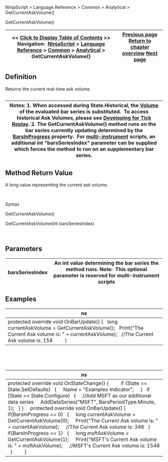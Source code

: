 ﻿


NinjaScript \> Language Reference \> Common \> Analytical \> GetCurrentAskVolume()






















GetCurrentAskVolume()







| \<\< [Click to Display Table of Contents](getcurrentaskvolume.md) \>\> **Navigation:**     [NinjaScript](ninjascript.md) \> [Language Reference](language_reference_wip.md) \> [Common](common.md) \> [Analytical](market_data.md) \> GetCurrentAskVolume() | [Previous page](getcurrentask.md) [Return to chapter overview](market_data.md) [Next page](getcurrentbid.md) |
| --- | --- |











## Definition


Returns the current real\-time ask volume.


## 




| Notes:  1\. When accessed during State.Historical, the [Volume](volume.md) of the evaluated bar series is substituted.  To access historical Ask Volumes, please see [Developing for Tick Replay](developing_for__tick_replay.md). 2\. The GetCurrentAskVolume() method runs on the bar series currently updating determined by the [BarsInProgress](barsinprogress.md) property.  For [multi\-instrument](multi-time_frame__instruments.md) scripts, an additional int "barsSeriesIndex" parameter can be supplied which forces the method to run on an supplementary bar series. |
| --- |



## 


## 


## Method Return Value


A long value representing the current ask volume.


 


Syntax  

GetCurrentAskVolume()  

GetCurrentAskVolume(int barsSeriesIndex)


 


## Parameters




| barsSeriesIndex | An int value determining the bar series the method runs. Note:  This optional parameter is reserved for multi\-instrument scripts |
| --- | --- |



## 


## 


## Examples




| ns |
| --- |
| protected override void OnBarUpdate() {    long currentAskVolume \= GetCurrentAskVolume();    Print("The Current Ask volume is: " \+ currentAskVolume);    //The Current Ask volume is: 158          } |



 


 




| ns |
| --- |
| protected override void OnStateChange() {          if (State \=\= State.SetDefaults)    {      Name \= "Examples Indicator";       }    if (State \=\= State.Configure)    {      //Add MSFT as our additional data series      AddDataSeries("MSFT", BarsPeriodType.Minute, 1);    } }      protected override void OnBarUpdate() {             if(BarsInProgress \=\= 0)    {      long currentAskVolume \= GetCurrentAskVolume(0);      Print("The Current Ask volume is: " \+ currentAskVolume);      //The Current Ask volume is: 346    }        if(BarsInProgress \=\= 1)    {      long msftAskVolume \= GetCurrentAskVolume(1);      Print("MSFT's Current Ask volume is: " \+ msftAskVolume);      //MSFT's Current Ask volume is: 1548    }          } |









